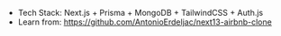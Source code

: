 - Tech Stack: Next.js + Prisma + MongoDB + TailwindCSS + Auth.js
- Learn from: https://github.com/AntonioErdeljac/next13-airbnb-clone
